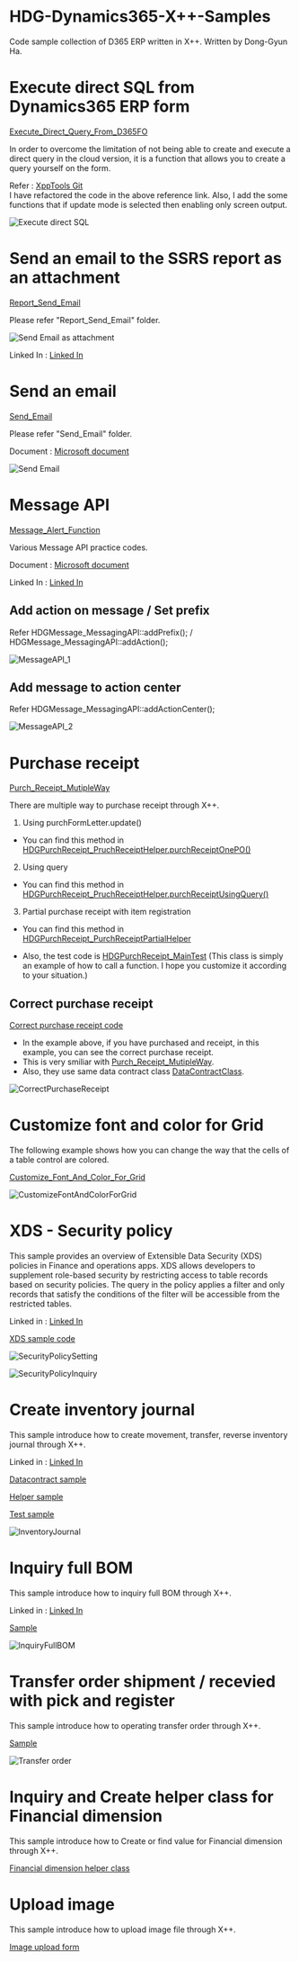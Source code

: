 # HDG-Dynamics365-X++-Samples
Code sample collection of D365 ERP written in X++.
Written by Dong-Gyun Ha.

# Execute direct SQL from Dynamics365 ERP form

[Execute_Direct_Query_From_D365FO](./Execute_Direct_Query_From_D365FO)

In order to overcome the limitation of not being able to create and execute a direct query in the cloud version, it is a function that allows you to create a query yourself on the form.

Refer : [XppTools Git](https://github.com/TrudAX/XppTools/tree/master/DEVTools/DEVSQLExecute)   
I have refactored the code in the above reference link. Also, I add the some functions that if update mode is selected then enabling only screen output.

![Execute direct SQL](img/ExecuteDirectQuerySample.png)

# Send an email to the SSRS report as an attachment

[Report_Send_Email](./Report_Send_Email)

Please refer "Report_Send_Email" folder.

![Send Email as attachment](img/ReportSendEmailSample.png)

Linked In : [Linked In](https://www.linkedin.com/posts/donggyun-ha-9a3724233_dynamics365-xpp-ssrs-activity-7170416425050861568-DjvX?utm_source=share&utm_medium=member_desktop) 

# Send an email

[Send_Email](./Send_Email)

Please refer "Send_Email" folder.

Document : [Microsoft document](https://learn.microsoft.com/en-us/dynamics365/fin-ops-core/dev-itpro/dev-tools/sysmailer-develop?context=%2Fdynamics365%2Fcontext%2Fcommerce#sending-emails) 

![Send Email](img/SendEmailSample.png)

# Message API

[Message_Alert_Function](./Message_Alert_Function)

Various Message API practice codes.

Document : [Microsoft document](https://learn.microsoft.com/en-us/dynamics365/fin-ops-core/dev-itpro/user-interface/messaging-api-center-bar-details)

Linked In : [Linked In](https://www.linkedin.com/posts/donggyun-ha-9a3724233_dynamics365-erp-xpp-activity-7170427349790916608-2_Df?utm_source=share&utm_medium=member_desktop) 

## Add action on message / Set prefix

Refer HDGMessage_MessagingAPI::addPrefix(); / HDGMessage_MessagingAPI::addAction();

![MessageAPI_1](img/MessageAPI_1.png)

## Add message to action center

Refer HDGMessage_MessagingAPI::addActionCenter();

![MessageAPI_2](img/MessageAPI_2.png)

# Purchase receipt

[Purch_Receipt_MutipleWay](./Purch_Receipt_MutipleWay/AxClass)

There are multiple way to purchase receipt through X++.

1. Using purchFormLetter.update()
- You can find this method in [HDGPurchReceipt_PruchReceiptHelper.purchReceiptOnePO()](./Purch_Receipt_MutipleWay/HDGPurchReceipt_PruchReceiptHelper.xml)

2. Using query
- You can find this method in [HDGPurchReceipt_PruchReceiptHelper.purchReceiptUsingQuery()](./Purch_Receipt_MutipleWay/HDGPurchReceipt_PruchReceiptHelper.xml)

3. Partial purchase receipt with item registration 
- You can find this method in [HDGPurchReceipt_PurchReceiptPartialHelper](./Purch_Receipt_MutipleWay/HDGPurchReceipt_PurchReceiptPartialHelper.xml)

- Also, the test code is [HDGPurchReceipt_MainTest](./Purch_Receipt_MutipleWay/HDGPurchReceipt_MainTest.xml) (This class is simply an example of how to call a function. I hope you customize it according to your situation.)

## Correct purchase receipt

[Correct purchase receipt code](./Purch_Receipt_Correct/AxClass)

- In the example above, if you have purchased and receipt, in this example, you can see the correct purchase receipt.
- This is very smiliar with [Purch_Receipt_MutipleWay](./Purch_Receipt_MutipleWay/AxClass).
- Also, they use same data contract class [DataContractClass](./Purch_Receipt_MutipleWay/AxClass/HDGPurchReceipt_PurchReceiptPartialContract.xml).

![CorrectPurchaseReceipt](img/CorrectPurchaseReceipt.png)

# Customize font and color for Grid

The following example shows how you can change the way that the cells of a table control are colored.

[Customize_Font_And_Color_For_Grid](./Customize_Font_And_Color_For_Grid)

![CustomizeFontAndColorForGrid](img/CustomizeFontAndColorForGrid.png)

# XDS - Security policy

This sample provides an overview of Extensible Data Security (XDS) policies in Finance and operations apps. 
XDS allows developers to supplement role-based security by restricting access to table records based on security policies. 
The query in the policy applies a filter and only records that satisfy the conditions of the filter will be accessible from the restricted tables.

Linked in : [Linked In](https://www.linkedin.com/posts/donggyun-ha-9a3724233_dynamics365-dynamicsax-xds-activity-7174780556327485440-Yw7e?utm_source=share&utm_medium=member_desktop)

[XDS sample code](./SecurityPolicy_XDS)

![SecurityPolicySetting](img/SecurityPolicySetting.png)

![SecurityPolicyInquiry](img/SecurityPolicyInquiry.png)

# Create inventory journal 

This sample introduce how to create movement, transfer, reverse inventory journal through X++.

Linked in : [Linked In](https://www.linkedin.com/posts/donggyun-ha-9a3724233_dynamics365-xpp-inventoryjournal-activity-7175478324331257858-lOCf?utm_source=share&utm_medium=member_desktop)

[Datacontract sample](./InventoryJournal/Contract)

[Helper sample](./InventoryJournal/Helper)

[Test sample](./InventoryJournal/Test)

![InventoryJournal](img/InventoryJournal.png)

# Inquiry full BOM

This sample introduce how to inquiry full BOM through X++.

Linked in : [Linked In](https://www.linkedin.com/posts/donggyun-ha-9a3724233_dynamics365-ax-erp-activity-7176483933751054336-Z-sw?utm_source=share&utm_medium=member_desktop)

[Sample](./InquiryFullBOM)

![InquiryFullBOM](img/InquiryFullBOM.png)

# Transfer order shipment / recevied with pick and register

This sample introduce how to operating transfer order  through X++.

[Sample](./TransferOrderOperation)

![Transfer order](img/TransferOrder.png)

# Inquiry and Create helper class for Financial dimension

This sample introduce how to Create or find value for Financial dimension through X++.

[Financial dimension helper class](./FinancialDimensionHelper/AxClass)

# Upload image

This sample introduce how to upload image file through X++.

[Image upload form](./Image_Upload/AxForm)